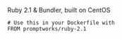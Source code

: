 Ruby 2.1 & Bundler, built on CentOS

    # Use this in your Dockerfile with
    FROM promptworks/ruby-2.1
